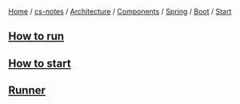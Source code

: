 [Home](https://mengxianbin.github.io) /
[cs-notes](https://mengxianbin.github.io/cs-notes/site) /
[Architecture](https://mengxianbin.github.io/cs-notes/site/Architecture) /
[Components](https://mengxianbin.github.io/cs-notes/site/Architecture/Components) /
[Spring](https://mengxianbin.github.io/cs-notes/site/Architecture/Components/Spring) /
[Boot](https://mengxianbin.github.io/cs-notes/site/Architecture/Components/Spring/Boot) /
[Start](https://mengxianbin.github.io/cs-notes/site/Architecture/Components/Spring/Boot/Start)

## [How to run](https://mengxianbin.github.io/cs-notes/site/Architecture/Components/Spring/Boot/Start/How%20to%20run/)

## [How to start](https://mengxianbin.github.io/cs-notes/site/Architecture/Components/Spring/Boot/Start/How%20to%20start/)

## [Runner](https://mengxianbin.github.io/cs-notes/site/Architecture/Components/Spring/Boot/Start/Runner/)
